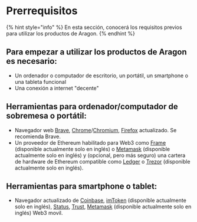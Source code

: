 # Prerrequisitos

{% hint style="info" %}
En esta sección, conocerá los requisitos previos para utilizar los productos de Aragon.
{% endhint %}

## Para empezar a utilizar los productos de Aragon es necesario:

* Un ordenador o computador de escritorio, un portátil, un smartphone o una tableta funcional
* Una conexión a internet "decente"

## Herramientas para ordenador/computador de sobremesa o portátil:

* Navegador web [Brave](https://brave.com/), [Chrome](https://www.google.com/chrome/)/[Chromium](https://chromium.woolyss.com/download/), [Firefox](https://www.mozilla.org/) actualizado. Se recomienda Brave.&#x20;
* Un proveedor de Ethereum habilitado para Web3 como [Frame](https://frame.sh/) (disponible actualmente solo en inglés) o [Metamask](https://metamask.io/) (disponible actualmente solo en inglés) y (opcional, pero más seguro) una cartera de hardware de Ethereum compatible como [Ledger](https://www.ledger.com/es) o [Trezor](https://trezor.io/) (disponible actualmente solo en inglés).

## Herramientas para smartphone o tablet:

* Navegador actualizado de [Coinbase](https://www.coinbase.com/es-LA), [imToken](https://www.token.im/download) (disponible actualmente solo en inglés), [Status](https://status.im/es/), [Trust](https://trustwallet.com/es/dapp/), [Metamask](https://metamask.io/) (disponible actualmente solo en inglés) Web3 movil.
